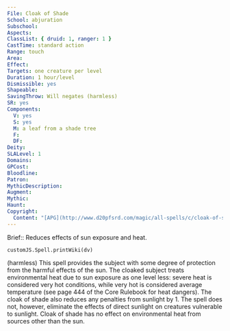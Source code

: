 ```yaml
---
File: Cloak of Shade
School: abjuration
Subschool: 
Aspects: 
ClassList: { druid: 1, ranger: 1 }
CastTime: standard action
Range: touch
Area: 
Effect: 
Targets: one creature per level
Duration: 1 hour/level
Dismissible: yes
Shapeable: 
SavingThrow: Will negates (harmless)
SR: yes
Components:
  V: yes
  S: yes
  M: a leaf from a shade tree
  F: 
  DF: 
Deity: 
SLALevel: 1
Domains: 
GPCost: 
Bloodline: 
Patron: 
MythicDescription: 
Augment: 
Mythic: 
Haunt: 
Copyright:
  Content: "[APG](http://www.d20pfsrd.com/magic/all-spells/c/cloak-of-shade)"
---
```

Brief:: Reduces effects of sun exposure and heat.

```dataviewjs
customJS.Spell.printWiki(dv)
```

(harmless) This spell provides the subject with some degree of protection from the harmful effects of the sun. The cloaked subject treats environmental heat due to sun exposure as one level less: severe heat is considered very hot conditions, while very hot is considered average temperature (see page 444 of the Core Rulebook for heat dangers). The cloak of shade also reduces any penalties from sunlight by 1. The spell does not, however, eliminate the effects of direct sunlight on creatures vulnerable to sunlight. Cloak of shade has no effect on environmental heat from sources other than the sun.
